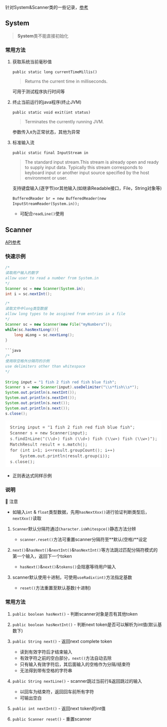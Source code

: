针对System&Scanner类的一些记录，[参考](https://www.cnblogs.com/yinzhengjie/p/8887145.html)

## System

> **System**类不能直接初始化

### 常用方法

1. 获取系统当前毫秒值

   `public static long currentTimeMillis()`
   > Returns the current time in milliseconds.

   可用于测试程序执行时间等

2. 终止当前运行的java程序(终止JVM)

    `public static void exit(int status)`
    > Terminates the currently running JVM.

    参数传入`0`为正常状态，其他为异常

3. 标准输入流

    `public static final InputStream in`
    > The standard input stream.This stream is already open and ready to supply input data. Typically this stream corresponds to keyboard input or another input source specified by the host environment or user.

    支持键盘输入(逐字节)or其他输入(如继承Readable接口，File，String对象等)

    `BufferedReader br = new BufferedReader(new InputStreamReader(System.in));`

    * 可配合`readLine()`使用

## Scanner

[API参考](https://docs.oracle.com/en/java/javase/13/docs/api/java.base/java/util/Scanner.html)

### 快速示例

```java
/*
读取用户输入的数字
allow user to read a number from System.in
*/
Scanner sc = new Scanner(System.in);
int i = sc.nextInt();
```

```java
/*
读取文件中long类型数据
allow long types to be assgined from entries in a file
*/
Scanner sc = new Scanner(new File("myNumbers"));
while(sc.hasNextLong()){
    long aLong = sc.nextLong();
}

```java
/*
使用除空格外分隔符的示例
use delimiters other than whitespace
*/

String input = "1 fish 2 fish red fish blue fish";
Scanner s = new Scanner(input).useDelimiter("\\s*fish\\s*");
System.out.println(s.nextInt());
System.out.println(s.nextInt());
System.out.println(s.next());
System.out.println(s.next());
s.close();
```

![](/static/2020-07-14-23-17-56.png)

* 正则表达式同样示例

### 说明

🍊 注意

* 如输入`int` & `float`类型数据，先用`hasNextXxx()`进行验证判断类型后，`nextXxx()`读取

1. `Scanner`默认分隔符通过`Character.isWhitespce()`静态方法分辨

   * `scanner.reset()`方法可重置scanner分隔符至**默认(空格)**设定

2. `next()`&`hasNext()`&`nextInt()`&`hasNextInt()`等方法跳过匹配分隔符模式的第一个输入，返回下一个token

   * `hasNext()`&`next()`&`tokens()`会阻塞等待用户输入

3. scanner默认使用十进制，可使用`useRadix(int)`方法指定基数

   * `reset()`方法重置至默认基数(十进制)

### 常用方法

1. `public boolean hasNext()` - 判断scanner对象是否有其他token
2. `public boolean hasNextInt()` - 判断next token是否可以解析为int值(默认基数下)
3. `public String next()` - 返回next complete token

   * 读到有效字符后才结束输入
   * 有效字符之前的空白部分，`next()`方法自动去除
   * 只有输入有效字符后，其后面输入的空格作为分隔/结束符
   * 无法得到带有空格的字符串

4. `public String nextLine()` - scanner跳过当前行&返回跳过的输入

   * 以回车为结束符，返回回车前所有字符
   * 可输出空白

5. `public int nextInt()` - 返回next token的int值
6. `public Scanner reset()` - 重置scanner